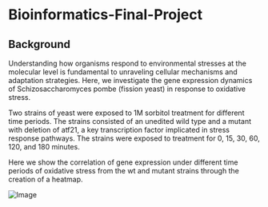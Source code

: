 # Bioinformatics-Final-Project
## Background

Understanding how organisms respond to environmental stresses at the molecular level is fundamental to unraveling cellular mechanisms and adaptation strategies. Here, we investigate the gene expression dynamics of Schizosaccharomyces pombe (fission yeast) in response to oxidative stress.

Two strains of yeast were exposed to 1M sorbitol treatment for different time periods. The strains consisted of an unedited wild type and a mutant with deletion of atf21, a key transcription factor implicated in stress response pathways. The strains were exposed to treatment for 0, 15, 30, 60, 120, and 180 minutes.

Here we show the correlation of gene expression under different time periods of oxidative stress from the wt and mutant strains through the creation of a heatmap. 

![Image](https://1drv.ms/i/c/ec44a000ed3f589b/EeZH8auVwbFFtArfLDH8ocUBzovZG4i7xc2zlTKOuufclw?e=VIaLTf.png)
